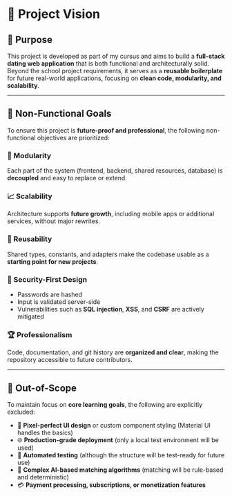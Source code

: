 # 🌟 Project Vision

## 🎯 Purpose

This project is developed as part of my cursus and aims to build a **full-stack dating web application** that is both functional and architecturally solid.  
Beyond the school project requirements, it serves as a **reusable boilerplate** for future real-world applications, focusing on **clean code, modularity, and scalability**.

---

## 🧭 Non-Functional Goals

To ensure this project is **future-proof and professional**, the following non-functional objectives are prioritized:

### 🧩 Modularity

Each part of the system (frontend, backend, shared resources, database) is **decoupled** and easy to replace or extend.

### 📈 Scalability

Architecture supports **future growth**, including mobile apps or additional services, without major rewrites.

### 🔄 Reusability

Shared types, constants, and adapters make the codebase usable as a **starting point for new projects**.

### 🔐 Security-First Design

-   Passwords are hashed
-   Input is validated server-side
-   Vulnerabilities such as **SQL injection**, **XSS**, and **CSRF** are actively mitigated

### 🏆 Professionalism

Code, documentation, and git history are **organized and clear**, making the repository accessible to future contributors.

---

## 🚫 Out-of-Scope

To maintain focus on **core learning goals**, the following are explicitly excluded:

-   🎨 **Pixel-perfect UI design** or custom component styling (Material UI handles the basics)
-   🌐 **Production-grade deployment** (only a local test environment will be used)
-   🧪 **Automated testing** (although the structure will be test-ready for future use)
-   🤖 **Complex AI-based matching algorithms** (matching will be rule-based and deterministic)
-   💳 **Payment processing, subscriptions, or monetization features**
